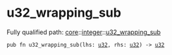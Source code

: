# u32_wrapping_sub

Fully qualified path: [core](./core.md)::[integer](./core-integer.md)::[u32_wrapping_sub](./core-integer-u32_wrapping_sub.md)

<pre><code class="language-cairo">pub fn u32_wrapping_sub(lhs: <a href="core-integer-u32.html">u32</a>, rhs: <a href="core-integer-u32.html">u32</a>) -&gt; <a href="core-integer-u32.html">u32</a></code></pre>

